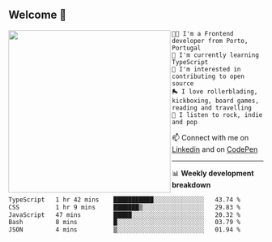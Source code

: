 ## Welcome 👋

<img align="left" src="https://github.com/saraiovieira/saraiovieira/assets/74243584/32f0e061-fcbb-45fe-8361-571943f17664" width="320"/>

```
👩‍💻 I'm a Frontend developer from Porto, Portugal
🌱 I'm currently learning TypeScript
🚩 I'm interested in contributing to open source
🛼 I love rollerblading, kickboxing, board games, reading and travelling
🎵 I listen to rock, indie and pop
```
📫 Connect with me on [Linkedin](https://www.linkedin.com/in/sara-vieira-frontend-developer/) and on [CodePen](https://codepen.io/saraiovieira)

-------

📊 **Weekly development breakdown**

<!--START_SECTION:waka-->

```txt
TypeScript   1 hr 42 mins    ███████████░░░░░░░░░░░░░░   43.74 %
CSS          1 hr 9 mins     ███████▒░░░░░░░░░░░░░░░░░   29.83 %
JavaScript   47 mins         █████░░░░░░░░░░░░░░░░░░░░   20.32 %
Bash         8 mins          █░░░░░░░░░░░░░░░░░░░░░░░░   03.79 %
JSON         4 mins          ▒░░░░░░░░░░░░░░░░░░░░░░░░   01.94 %
```

<!--END_SECTION:waka-->
